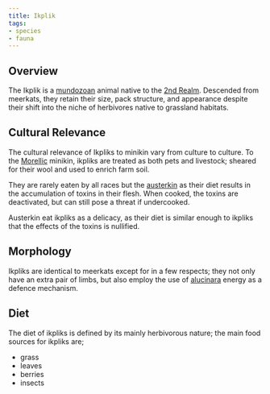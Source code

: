 ```yaml
---
title: Ikplik
tags:
- species
- fauna
---
```

## Overview
The Ikplik is a [mundozoan](species/mundozoa.md) animal native to the [2nd Realm](locations/2nd-realm). Descended from meerkats, they retain their size, pack structure, and appearance despite their shift into the niche of herbivores native to grassland habitats.
## Cultural Relevance
The cultural relevance of Ikpliks to minikin vary from culture to culture. To the [Morellic](groups/morellic-minikin.md) minikin, ikpliks are treated as both pets and livestock; sheared for their wool and used to enrich farm soil.

They are rarely eaten by all races but the [austerkin](groups/austerkin) as their diet results in the accumulation of toxins in their flesh. When cooked, the toxins are deactivated, but can still pose a threat if undercooked.

Austerkin eat ikpliks as a delicacy, as their diet is similar enough to ikpliks that the effects of the toxins is nullified.
## Morphology
Ikpliks are identical to meerkats except for in a few respects; they not only have an extra pair of limbs, but also employ the use of [alucinara](phenomena/alucinara.md) energy as a defence mechanism.
## Diet
The diet of ikpliks is defined by its mainly herbivorous nature; the main food sources for ikpliks are;
- grass
- leaves
- berries
- insects